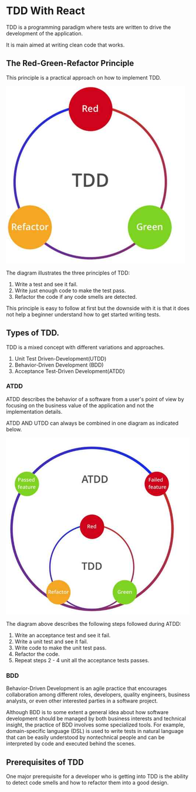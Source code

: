 # TDD With React

TDD is a programming paradigm where tests are written to drive the development of the application.

It is main aimed at writing clean code that works.

## The Red-Green-Refactor Principle

This principle is a practical approach on how to implement TDD.

![user-form](src/assets/img/tdd.jpeg)

The diagram illustrates the three principles of TDD:

1. Write a test and see it fail.
2. Write just enough code to make the test pass.
3. Refactor the code if any code smells are detected.

This principle is easy to follow at first but the downside with it is that it does not help a beginner understand how to get started writing tests.

## Types of TDD.
TDD is a mixed concept with different variations and approaches.
1. Unit Test Driven-Development(UTDD)
2. Behavior-Driven Development (BDD)
3. Acceptance Test-Driven Development(ATDD)


### ATDD
ATDD describes the behavior of a software from a user's point of view by focusing on the business value of the application and not the implementation details.

ATDD AND UTDD can always be combined in one diagram as indicated below.

![user-form](src/assets/img/atdd.jpeg)

The diagram above describes the following steps followed during ATDD:
1. Write an acceptance test and see it fail.
2. Write a unit test and see it fail.
3. Write code to make the unit test pass.
4. Refactor the code.
5. Repeat steps 2 - 4 unit all the acceptance tests passes.

### BDD

Behavior-Driven Development is an agile practice that encourages collaboration among
different roles, developers, quality engineers, business analysts, or even other interested
parties in a software project.

Although BDD is to some extent a general idea about how software development
should be managed by both business interests and technical insight, the practice of BDD
involves some specialized tools. For example, domain-specific language (DSL) is used to
write tests in natural language that can be easily understood by nontechnical people and
can be interpreted by code and executed behind the scenes.

## Prerequisites of TDD

One major prerequisite for a developer who is getting into TDD is the ability to detect code smells and how to refactor them into a good design.
